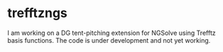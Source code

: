 # trefftzngs
I am working on a DG tent-pitching extension for NGSolve using Trefftz basis functions. The code is under development and not yet working. 

